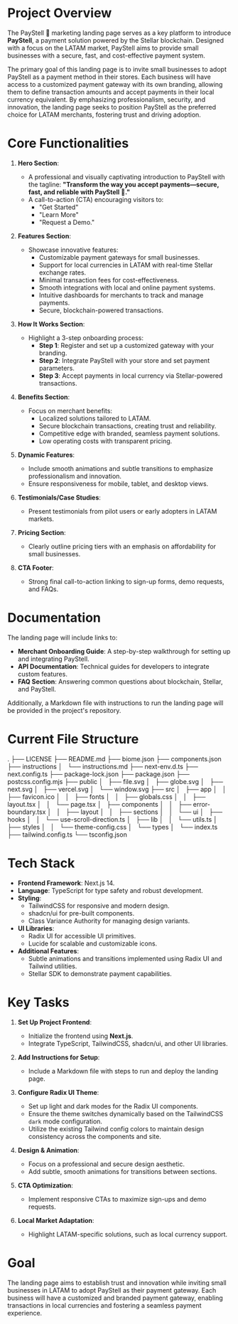 # Project Overview

The PayStell 💫 marketing landing page serves as a key platform to introduce **PayStell**, a payment solution powered by the Stellar blockchain. Designed with a focus on the LATAM market, PayStell aims to provide small businesses with a secure, fast, and cost-effective payment system. 

The primary goal of this landing page is to invite small businesses to adopt PayStell as a payment method in their stores. Each business will have access to a customized payment gateway with its own branding, allowing them to define transaction amounts and accept payments in their local currency equivalent. By emphasizing professionalism, security, and innovation, the landing page seeks to position PayStell as the preferred choice for LATAM merchants, fostering trust and driving adoption.

# Core Functionalities

1. **Hero Section**:
   - A professional and visually captivating introduction to PayStell with the tagline: 
     **"Transform the way you accept payments—secure, fast, and reliable with PayStell 💫."**
   - A call-to-action (CTA) encouraging visitors to:
     - "Get Started"
     - "Learn More"
     - "Request a Demo."

2. **Features Section**:
   - Showcase innovative features:
     - Customizable payment gateways for small businesses.
     - Support for local currencies in LATAM with real-time Stellar exchange rates.
     - Minimal transaction fees for cost-effectiveness.
     - Smooth integrations with local and online payment systems.
     - Intuitive dashboards for merchants to track and manage payments.
     - Secure, blockchain-powered transactions.

3. **How It Works Section**:
   - Highlight a 3-step onboarding process:
     - **Step 1**: Register and set up a customized gateway with your branding.
     - **Step 2**: Integrate PayStell with your store and set payment parameters.
     - **Step 3**: Accept payments in local currency via Stellar-powered transactions.

4. **Benefits Section**:
   - Focus on merchant benefits:
     - Localized solutions tailored to LATAM.
     - Secure blockchain transactions, creating trust and reliability.
     - Competitive edge with branded, seamless payment solutions.
     - Low operating costs with transparent pricing.

5. **Dynamic Features**:
   - Include smooth animations and subtle transitions to emphasize professionalism and innovation.
   - Ensure responsiveness for mobile, tablet, and desktop views.

6. **Testimonials/Case Studies**:
   - Present testimonials from pilot users or early adopters in LATAM markets.

7. **Pricing Section**:
   - Clearly outline pricing tiers with an emphasis on affordability for small businesses.

8. **CTA Footer**:
   - Strong final call-to-action linking to sign-up forms, demo requests, and FAQs.

# Documentation

The landing page will include links to:
- **Merchant Onboarding Guide**: A step-by-step walkthrough for setting up and integrating PayStell.
- **API Documentation**: Technical guides for developers to integrate custom features.
- **FAQ Section**: Answering common questions about blockchain, Stellar, and PayStell.

Additionally, a Markdown file with instructions to run the landing page will be provided in the project's repository.

# Current File Structure

.
├── LICENSE
├── README.md
├── biome.json
├── components.json
├── instructions
│   └── instructions.md
├── next-env.d.ts
├── next.config.ts
├── package-lock.json
├── package.json
├── postcss.config.mjs
├── public
│   ├── file.svg
│   ├── globe.svg
│   ├── next.svg
│   ├── vercel.svg
│   └── window.svg
├── src
│   ├── app
│   │   ├── favicon.ico
│   │   ├── fonts
│   │   ├── globals.css
│   │   ├── layout.tsx
│   │   └── page.tsx
│   ├── components
│   │   ├── error-boundary.tsx
│   │   ├── layout
│   │   ├── sections
│   │   └── ui
│   ├── hooks
│   │   └── use-scroll-direction.ts
│   ├── lib
│   │   └── utils.ts
│   ├── styles
│   │   └── theme-config.css
│   └── types
│       └── index.ts
├── tailwind.config.ts
└── tsconfig.json

# Tech Stack

- **Frontend Framework**: Next.js 14.
- **Language**: TypeScript for type safety and robust development.
- **Styling**:
  - TailwindCSS for responsive and modern design.
  - shadcn/ui for pre-built components.
  - Class Variance Authority for managing design variants.
- **UI Libraries**:
  - Radix UI for accessible UI primitives.
  - Lucide for scalable and customizable icons.
- **Additional Features**:
  - Subtle animations and transitions implemented using Radix UI and Tailwind utilities.
  - Stellar SDK to demonstrate payment capabilities.

# Key Tasks

1. **Set Up Project Frontend**:
   - Initialize the frontend using **Next.js**.
   - Integrate TypeScript, TailwindCSS, shadcn/ui, and other UI libraries.

2. **Add Instructions for Setup**:
   - Include a Markdown file with steps to run and deploy the landing page.

3. **Configure Radix UI Theme**:
   - Set up light and dark modes for the Radix UI components.
   - Ensure the theme switches dynamically based on the TailwindCSS `dark` mode configuration.
   - Utilize the existing Tailwind config colors to maintain design consistency across the components and site.

4. **Design & Animation**:
   - Focus on a professional and secure design aesthetic.
   - Add subtle, smooth animations for transitions between sections.

5. **CTA Optimization**:
   - Implement responsive CTAs to maximize sign-ups and demo requests.

6. **Local Market Adaptation**:
   - Highlight LATAM-specific solutions, such as local currency support.

# Goal

The landing page aims to establish trust and innovation while inviting small businesses in LATAM to adopt PayStell as their payment gateway. Each business will have a customized and branded payment gateway, enabling transactions in local currencies and fostering a seamless payment experience.